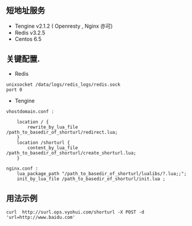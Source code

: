 ## 短地址服务

* Tengine v2.1.2 ( Openresty , Nginx 亦可) 
* Redis v3.2.5
* Centos 6.5

## 关键配置. 

* Redis

```
unixsocket /data/logs/redis_logs/redis.sock
port 0
```

* Tengine

``` 
vhostdomain.conf :

    location / {
        rewrite_by_lua_file  /path_to_basedir_of_shorturl/redirect.lua;
    }
    location /shorturl {
        content_by_lua_file /path_to_basedir_of_shorturl/create_shorturl.lua;
    }

```

```
nginx.conf : 
    lua_package_path "/path_to_basedir_of_shorturl/lualibs/?.lua;;";
    init_by_lua_file /path_to_basedir_of_shorturl/init.lua ;	
```
	

## 用法示例 

```
curl  http://surl.ops.vyohui.com/shorturl -X POST -d 'url=http://www.baidu.com'

```
